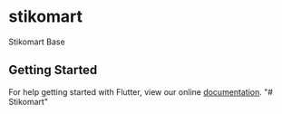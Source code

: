# stikomart

Stikomart Base

## Getting Started

For help getting started with Flutter, view our online
[documentation](https://flutter.io/).
"# Stikomart" 
